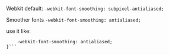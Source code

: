 Webkit default:
`-webkit-font-smoothing: subpixel-antialiased;`

Smoother fonts
`-webkit-font-smoothing: antialiased;`

use it like:
```html{
    -webkit-font-smoothing: antialiased;
}```